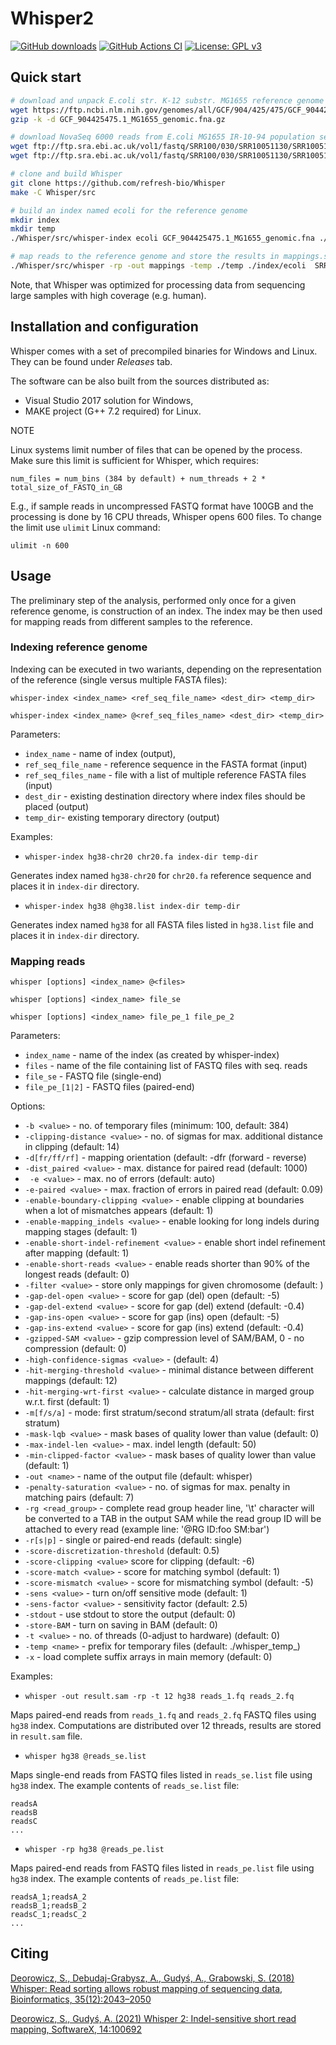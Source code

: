 # Whisper2

[![GitHub downloads](https://img.shields.io/github/downloads/refresh-bio/whisper/total.svg?style=flag&label=GitHub%20downloads)](https://github.com/refresh-bio/Whisper/releases)
[![GitHub Actions CI](../../actions/workflows/main.yml/badge.svg)](../../actions/workflows/main.yml)
[![License: GPL v3](https://img.shields.io/badge/License-GPLv3-blue.svg)](https://www.gnu.org/licenses/gpl-3.0)


## Quick start

```bash
# download and unpack E.coli str. K-12 substr. MG1655 reference genome
wget https://ftp.ncbi.nlm.nih.gov/genomes/all/GCF/904/425/475/GCF_904425475.1_MG1655/GCF_904425475.1_MG1655_genomic.fna.gz
gzip -k -d GCF_904425475.1_MG1655_genomic.fna.gz 

# download NovaSeq 6000 reads from E.coli MG1655 IR-10-94 population sequencing
wget ftp://ftp.sra.ebi.ac.uk/vol1/fastq/SRR100/030/SRR10051130/SRR10051130_1.fastq.gz
wget ftp://ftp.sra.ebi.ac.uk/vol1/fastq/SRR100/030/SRR10051130/SRR10051130_2.fastq.gz

# clone and build Whisper
git clone https://github.com/refresh-bio/Whisper
make -C Whisper/src

# build an index named ecoli for the reference genome
mkdir index
mkdir temp
./Whisper/src/whisper-index ecoli GCF_904425475.1_MG1655_genomic.fna ./index ./temp

# map reads to the reference genome and store the results in mappings.sam
./Whisper/src/whisper -rp -out mappings -temp ./temp ./index/ecoli  SRR10051130_1.fastq.gz SRR10051130_2.fastq.gz
```

Note, that Whisper was optimized for processing data from sequencing large samples with high coverage (e.g. human). 

## Installation and configuration

Whisper comes with a set of precompiled binaries for Windows and Linux. They can be found under *Releases* tab.

The software can be also built from the sources distributed as:
* Visual Studio 2017 solution for Windows,
* MAKE project (G++ 7.2 required) for Linux.

NOTE

Linux systems limit number of files that can be opened by the process. Make sure this limit is sufficient for Whisper, which requires:

`num_files = num_bins (384 by default) + num_threads + 2 * total_size_of_FASTQ_in_GB` 

E.g., if sample reads in uncompressed FASTQ format have 100GB and the processing is done by 16 CPU threads, Whisper opens 600 files. To change the limit use `ulimit` Linux command:

`ulimit -n 600`

## Usage

The preliminary step of the analysis, performed only once for a given reference genome, is construction of an index. The index may be then used for mapping reads from different samples to the reference. 

### Indexing reference genome

Indexing can be executed in two wariants, depending on the representation of the reference (single versus multiple FASTA files):

`whisper-index <index_name> <ref_seq_file_name> <dest_dir> <temp_dir>`

`whisper-index <index_name> @<ref_seq_files_name> <dest_dir> <temp_dir>`

Parameters:

* `index_name` - name of index (output),
* `ref_seq_file_name` - reference sequence in the FASTA format (input)
* `ref_seq_files_name` - file with a list of multiple reference FASTA files (input)
* `dest_dir` - existing destination directory where index files should be placed (output)
* `temp_dir`- existing temporary directory (output)

Examples: 
* `whisper-index hg38-chr20 chr20.fa index-dir temp-dir` 

Generates index named `hg38-chr20` for `chr20.fa` reference sequence and places it in `index-dir` directory.

* `whisper-index hg38 @hg38.list index-dir temp-dir` 

Generates index named `hg38` for all FASTA files listed in `hg38.list` file and places it in `index-dir` directory.

### Mapping reads

   `whisper [options] <index_name> @<files>`
   
   `whisper [options] <index_name> file_se`
   
   `whisper [options] <index_name> file_pe_1 file_pe_2`
   
Parameters:
 
 * `index_name`   - name of the index (as created by whisper-index)
 * `files`        - name of the file containing list of FASTQ files with seq. reads
 * `file_se`      - FASTQ file (single-end)
 * `file_pe_[1|2]` - FASTQ files (paired-end)
 
Options:

 * `-b <value>` - no. of temporary files (minimum: 100, default: 384)
 * `-clipping-distance <value>` - no. of sigmas for max. additional distance in clipping (default: 14)
 * `-d[fr/ff/rf]` - mapping orientation (default: -dfr (forward - reverse)
 * `-dist_paired <value>` - max. distance for paired read (default: 1000)
 * ` -e <value>` - max. no of errors (default: auto)
 * `-e-paired <value>` - max. fraction of errors in paired read (default: 0.09)
 * `-enable-boundary-clipping <value>` - enable clipping at boundaries when a lot of mismatches appears (default: 1)
 * `-enable-mapping_indels <value>` - enable looking for long indels during mapping stages (default: 1)
 * `-enable-short-indel-refinement <value>` - enable short indel refinement after mapping (default: 1)
 * `-enable-short-reads <value>` - enable reads shorter than 90% of the longest reads (default: 0)
 * `-filter <value>` - store only mappings for given chromosome (default: )
 * `-gap-del-open <value>` - score for gap (del) open (default: -5)
 * `-gap-del-extend <value>` - score for gap (del) extend (default: -0.4)
 * `-gap-ins-open <value>` - score for gap (ins) open (default: -5)
 * `-gap-ins-extend <value>` - score for gap (ins) extend (default: -0.4)
 * `-gzipped-SAM <value>` - gzip compression level of SAM/BAM, 0 - no compression (default: 0)
 * `-high-confidence-sigmas <value>` - (default: 4)
 * `-hit-merging-threshold <value>` - minimal distance between different mappings (default: 12)
 * `-hit-merging-wrt-first <value>` - calculate distance in marged group w.r.t. first (default: 1)
 * `-m[f/s/a]` - mode: first stratum/second stratum/all strata (default: first stratum)
 * `-mask-lqb <value>` - mask bases of quality lower than value (default: 0)
 * `-max-indel-len <value>` - max. indel length (default: 50)
 * `-min-clipped-factor <value>` - mask bases of quality lower than value (default: 1)
 * `-out <name>` - name of the output file (default: whisper)
 * `-penalty-saturation <value>` - no. of sigmas for max. penalty in matching pairs (default: 7)
 * `-rg <read_group>` - complete read group header line, '\t' character will be converted to a TAB in the output SAM while the read group ID will be attached to every read (example line: '@RG     ID:foo  SM:bar')
 * `-r[s|p]` - single or paired-end reads (default: single)
 * `-score-discretization-threshold` (default: 0.5)
 * `-score-clipping <value>` score for clipping (default: -6)
 * `-score-match <value>` - score for matching symbol (default: 1)
 * `-score-mismatch <value>` - score for mismatching symbol (default: -5)
 * `-sens <value>` - turn on/off sensitive mode (default: 1)
 * `-sens-factor <value>` - sensitivity factor (default: 2.5)
 * `-stdout` - use stdout to store the output (default: 0)
 * `-store-BAM` - turn on saving in BAM (default: 0)
 * `-t <value>` - no. of threads (0-adjust to hardware) (default: 0)
 * `-temp <name>` - prefix for temporary files (default: ./whisper_temp_)
 * `-x` - load complete suffix arrays in main memory (default: 0)
  
  
Examples:

* `whisper -out result.sam -rp -t 12 hg38 reads_1.fq reads_2.fq`

Maps paired-end reads from `reads_1.fq` and `reads_2.fq` FASTQ files using `hg38` index. Computations are distributed over 12 threads,  results are stored in `result.sam` file.

* `whisper hg38 @reads_se.list`

Maps single-end reads from FASTQ files listed in `reads_se.list` file using `hg38` index. The example contents of `reads_se.list` file:
```
readsA
readsB
readsC
...
```

* `whisper -rp hg38 @reads_pe.list`

Maps paired-end reads from FASTQ files listed in `reads_pe.list` file using `hg38` index. The example contents of `reads_pe.list` file:
```
readsA_1;readsA_2
readsB_1;readsB_2
readsC_1;readsC_2
...
```


## Citing

[Deorowicz, S., Debudaj-Grabysz, A., Gudyś, A., Grabowski, S. (2018) Whisper: Read sorting allows robust mapping of sequencing data, Bioinformatics, 35(12):2043–2050](https://academic.oup.com/bioinformatics/advance-article-abstract/doi/10.1093/bioinformatics/bty927/5165374?redirectedFrom=fulltext)


[Deorowicz, S., Gudyś, A. (2021) Whisper 2: Indel-sensitive short read mapping, SoftwareX, 14:100692](https://doi.org/10.1016/j.softx.2021.100692) 

 
